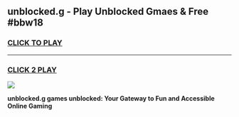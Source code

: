 
## unblocked.g - Play Unblocked Gmaes & Free #bbw18
<h3>
<a href="https://news.freeplayer.one?title=unblocked.g&ref=24F">CLICK TO PLAY</a></h3>
<hr>

<h3>
<a href="https://news.freeplayer.one?title=unblocked.g&ref=24F">CLICK 2 PLAY</a>
  
</h3>

<a href="https://news.freeplayer.one?title=unblocked.g&ref=24F/"><img src="https://clearcache.store/games.png"></a>


**unblocked.g games unblocked: Your Gateway to Fun and Accessible Online Gaming**
